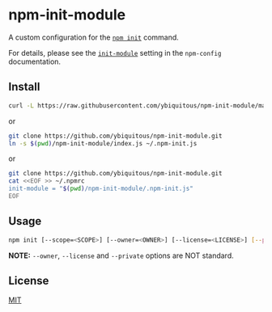 # npm-init-module

A custom configuration for the [`npm init`](https://docs.npmjs.com/cli/init) command.

For details, please see the [`init-module`](https://docs.npmjs.com/misc/config#init-module) setting in the `npm-config` documentation.

## Install

```sh
curl -L https://raw.githubusercontent.com/ybiquitous/npm-init-module/master/index.js > ~/.npm-init.js
```

or

```sh
git clone https://github.com/ybiquitous/npm-init-module.git
ln -s $(pwd)/npm-init-module/index.js ~/.npm-init.js
```

or

```sh
git clone https://github.com/ybiquitous/npm-init-module.git
cat <<EOF >> ~/.npmrc
init-module = "$(pwd)/npm-init-module/.npm-init.js"
EOF
```

## Usage

```sh
npm init [--scope=<SCOPE>] [--owner=<OWNER>] [--license=<LICENSE>] [--private=true]
```

**NOTE:** `--owner`, `--license` and `--private` options are NOT standard.

## License

[MIT](LICENSE)
